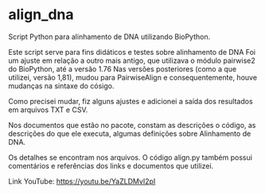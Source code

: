 # align_dna
Script Python para alinhamento de DNA utilizando BioPython.

Este script serve para fins didáticos e testes sobre alinhamento de DNA
Foi um ajuste em relação a outro mais antigo, que utilizava o módulo pairwise2 do BioPython, até a versão 1.76
Nas versões posteriores (como a que utilizei, versão 1,81), mudou para PairwiseAlign e consequentemente, houve mudanças na sintaxe do cósigo.

Como precisei mudar, fiz alguns ajustes e adicionei a saída dos resultados em arquivos TXT e CSV.

Nos documentos que estão no pacote, constam as descrições o código, as descrições do que ele executa, algumas definições sobre Alinhamento de DNA.

Os detalhes se encontram nos arquivos. O código align.py também possui comentários e referências dos links e documentos que utilizei.

Link YouTube: https://youtu.be/YaZLDMvI2pI
